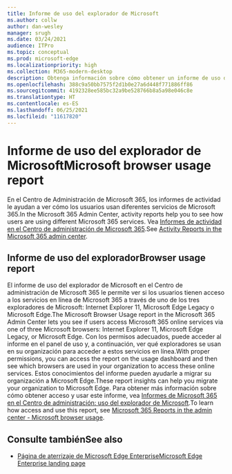 ```yaml
---
title: Informe de uso del explorador de Microsoft
ms.author: collw
author: dan-wesley
manager: srugh
ms.date: 03/24/2021
audience: ITPro
ms.topic: conceptual
ms.prod: microsoft-edge
ms.localizationpriority: high
ms.collection: M365-modern-desktop
description: Obtenga información sobre cómo obtener un informe de uso del explorador para su organización.
ms.openlocfilehash: 388c9a50bb7575f2d1b0e27a6d448f771886ff86
ms.sourcegitcommit: 4192328ee585bc32a9be528766b8a5a98e046c8e
ms.translationtype: HT
ms.contentlocale: es-ES
ms.lasthandoff: 06/25/2021
ms.locfileid: "11617820"
---
```

# <a name="microsoft-browser-usage-report"></a><span data-ttu-id="5f121-103">Informe de uso del explorador de Microsoft</span><span class="sxs-lookup"><span data-stu-id="5f121-103">Microsoft browser usage report</span></span>

<span data-ttu-id="5f121-104">En el Centro de Administración de Microsoft 365, los informes de actividad le ayudan a ver cómo los usuarios usan diferentes servicios de Microsoft 365.</span><span class="sxs-lookup"><span data-stu-id="5f121-104">In the Microsoft 365 Admin Center, activity reports help you to see how users are using different Microsoft 365 services.</span></span> <span data-ttu-id="5f121-105">Vea [Informes de actividad en el Centro de administración de Microsoft 365](/microsoft-365/admin/activity-reports/activity-reports?view=o365-worldwide).</span><span class="sxs-lookup"><span data-stu-id="5f121-105">See [Activity Reports in the Microsoft 365 admin center](/microsoft-365/admin/activity-reports/activity-reports?view=o365-worldwide).</span></span>

## <a name="browser-usage-report"></a><span data-ttu-id="5f121-106">Informe de uso del explorador</span><span class="sxs-lookup"><span data-stu-id="5f121-106">Browser usage report</span></span>

<span data-ttu-id="5f121-107">El informe de uso del explorador de Microsoft en el Centro de administración de Microsoft 365 le permite ver si los usuarios tienen acceso a los servicios en línea de Microsoft 365 a través de uno de los tres exploradores de Microsoft: Internet Explorer 11, Microsoft Edge Legacy o Microsoft Edge.</span><span class="sxs-lookup"><span data-stu-id="5f121-107">The Microsoft Browser Usage report in the Microsoft 365 Admin Center lets you see if users access Microsoft 365 online services via one of three Microsoft browsers: Internet Explorer 11, Microsoft Edge Legacy, or Microsoft Edge.</span></span> <span data-ttu-id="5f121-108">Con los permisos adecuados, puede acceder al informe en el panel de uso y, a continuación, ver qué exploradores se usan en su organización para acceder a estos servicios en línea.</span><span class="sxs-lookup"><span data-stu-id="5f121-108">With proper permissions, you can access the report on the usage dashboard and then see which browsers are used in your organization to access these online services.</span></span> <span data-ttu-id="5f121-109">Estos conocimientos del informe pueden ayudarle a migrar su organización a Microsoft Edge.</span><span class="sxs-lookup"><span data-stu-id="5f121-109">These report insights can help you migrate your organization to Microsoft Edge.</span></span> <span data-ttu-id="5f121-110">Para obtener más información sobre cómo obtener acceso y usar este informe, vea [Informes de Microsoft 365 en el Centro de administración: uso del explorador de Microsoft](/microsoft-365/admin/activity-reports/browser-usage-report?view=o365-worldwide).</span><span class="sxs-lookup"><span data-stu-id="5f121-110">To learn how access and use this report, see [Microsoft 365 Reports in the admin center - Microsoft browser usage](/microsoft-365/admin/activity-reports/browser-usage-report?view=o365-worldwide).</span></span>

## <a name="see-also"></a><span data-ttu-id="5f121-111">Consulte también</span><span class="sxs-lookup"><span data-stu-id="5f121-111">See also</span></span>

- [<span data-ttu-id="5f121-112">Página de aterrizaje de Microsoft Edge Enterprise</span><span class="sxs-lookup"><span data-stu-id="5f121-112">Microsoft Edge Enterprise landing page</span></span>](https://aka.ms/EdgeEnterprise)
